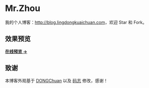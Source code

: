 # Mr.Zhou

我的个人博客：<http://blog.lingdongkuaichuan.com>，欢迎 Star 和 Fork。

## 效果预览

**[在线预览 &rarr;](http://blog.lingdongkuaichuan.com)**

<!--![screenshot home](http://bolg.lingdongkuaichuan.com/assets/images/screenshots/home.png)-->

## 致谢

本博客外观基于 [DONGChuan](http://dongchuan.github.io) 以及 [码志](https://github.com/mzlogin/mzlogin.github.io) 修改，感谢！